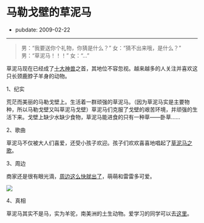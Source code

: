 # 马勒戈壁的草泥马

- pubdate: 2009-02-22

--------------------------


> 男：“我要送你个礼物，你猜是什么？”
女：“猜不出来哦，是什么？”
男：“草泥马！！！”
女：“...”

草泥马现在已经成了[十大神兽](http://zh.wikipedia.org/wiki/%E5%8D%81%E5%A4%A7%E7%A5%9E%E5%85%BD)之首，其地位不容忽视。越来越多的人关注并喜欢这只长颈鹿脖子羊身的动物。


1、纪实

荒茫而美丽的马勒戈壁上。生活着一群顽强的草泥马。（因为草泥马实是主要物种，所以马勒戈壁又叫草泥马戈壁）草泥马们克服了戈壁的艰苦环境，并顽强的生活下来。戈壁上缺少水缺少食物，草泥马能进食的只有一种草——卧草……




2、歌曲

草泥马不仅被大人们喜爱，还受小孩子欢迎。孩子们欢欢喜喜地唱起了[草泥马之歌](http://www.youtube.com/watch?v=O3tPA_Z_MT0)。




3、周边

商家还是很有眼光滴，[周边这么快就出了](http://www.myzhoubian.com/showproduct.asp?id=2781)，萌萌和雷雷多可爱。

[![](http://www.myzhoubian.com/pic/200902/212600300.jpg)](http://www.myzhoubian.com/pic/200902/212600300.jpg)


4、真相

草泥马其实不是马，实为羊驼，南美洲的土生动物。爱学习的同学可以去[这里](http://baike.baidu.com/view/43783.htm)。
